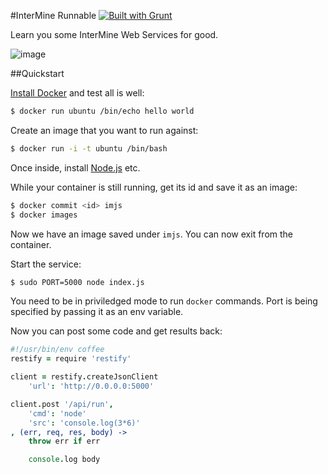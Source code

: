 #InterMine Runnable [![Built with Grunt](https://cdn.gruntjs.com/builtwith.png)](http://gruntjs.com/)

Learn you some InterMine Web Services for good.

![image](https://raw.github.com/radekstepan/im-runnable/master/example.png)

##Quickstart

[Install Docker](https://www.docker.io/gettingstarted/) and test all is well:

```bash
$ docker run ubuntu /bin/echo hello world
```

Create an image that you want to run against:

```bash
$ docker run -i -t ubuntu /bin/bash
```

Once inside, install [Node.js](https://github.com/joyent/node/wiki/Installing-Node.js-via-package-manager) etc.

While your container is still running, get its id and save it as an image:

```bash
$ docker commit <id> imjs
$ docker images
```

Now we have an image saved under `imjs`. You can now exit from the container.

Start the service:

```bash
$ sudo PORT=5000 node index.js
```

You need to be in priviledged mode to run `docker` commands. Port is being specified by passing it as an env variable.

Now you can post some code and get results back:

```coffeescript
#!/usr/bin/env coffee
restify = require 'restify'

client = restify.createJsonClient
    'url': 'http://0.0.0.0:5000'

client.post '/api/run',
    'cmd': 'node'
    'src': 'console.log(3*6)'
, (err, req, res, body) ->
    throw err if err

    console.log body
```